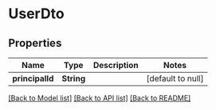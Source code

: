 # UserDto

## Properties

| Name            | Type       | Description | Notes             |
| --------------- | ---------- | ----------- | ----------------- |
| **principalId** | **String** |             | [default to null] |

[[Back to Model list]](../README.md#documentation-for-models) [[Back to API list]](../README.md#documentation-for-api-endpoints) [[Back to README]](../README.md)
